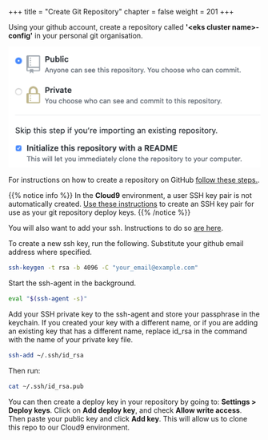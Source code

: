 +++
title = "Create Git Repository"
chapter = false
weight = 201
+++

Using your github account, create a repository called **'\<eks cluster name\>-config'** in your personal git organisation.

![github_repo_settings](/images/gh_repo_init.png)

For instructions on how to create a repository on GitHub [follow these steps.](https://help.github.com/articles/create-a-repo).

{{% notice info %}}
In the **Cloud9** environment, a user SSH key pair is not automatically created. [Use these instructions](https://help.github.com/en/github/authenticating-to-github/checking-for-existing-ssh-keys) to create an SSH key pair for use as your git repository deploy keys.
{{% /notice %}}

You will also want to add your ssh. Instructions to do so [are here](https://help.github.com/en/github/authenticating-to-github/adding-a-new-ssh-key-to-your-github-account).

To create a new ssh key, run the following. Substitute your github email address where specified.

```sh
ssh-keygen -t rsa -b 4096 -C "your_email@example.com"
```

Start the ssh-agent in the background.

```sh
eval "$(ssh-agent -s)"
```

Add your SSH private key to the ssh-agent and store your passphrase in the keychain. If you created your key with a different name, or if you are adding an existing key that has a different name, replace id_rsa in the command with the name of your private key file.

```sh
ssh-add ~/.ssh/id_rsa
```

Then run:

```bash
cat ~/.ssh/id_rsa.pub
```

You can then create a deploy key in your repository by going to: **Settings > Deploy keys**. Click on **Add deploy key**, and check **Allow write access**. Then paste your public key and click **Add key**. This will allow us to clone this repo to our Cloud9 environment.
